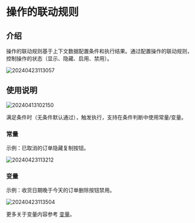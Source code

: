 # 操作的联动规则

## 介绍

操作的联动规则基于上下文数据配置条件和执行结果。通过配置操作的联动规则，控制操作的状态（显示、隐藏、启用、禁用）。

![20240423113057](https://static-docs.nocobase.com/20240423113057.png)

## 使用说明

![20240413102150](https://static-docs.nocobase.com/20240413102150.png)

满足条件时（无条件默认通过），触发执行，支持在条件判断中使用常量/变量。

### 常量

示例：已取消的订单隐藏复制按钮。

![20240423113212](https://static-docs.nocobase.com/20240423113212.png)

### 变量

示例：收货日期晚于今天的订单删除按钮禁用。

![20240423113504](https://static-docs.nocobase.com/20240423113504.png)

更多关于变量内容参考 [变量](/handbook/ui/variables)。